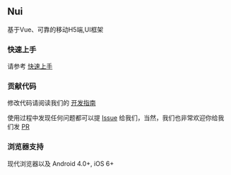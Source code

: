 <div class="van-doc-intro">
  <h2>Nui</h2>
  <p>基于Vue、可靠的移动H5端,UI框架</p>
</div>


### 快速上手

请参考 [快速上手](#/docs/quickstart)

### 贡献代码

修改代码请阅读我们的 [开发指南](#/docs/contribution)

使用过程中发现任何问题都可以提 [Issue](https://github.com/GjXing/jiaxing) 给我们，当然，我们也非常欢迎你给我们发 [PR](https://github.com/healen/x-ui/pulls)

### 浏览器支持

现代浏览器以及 Android 4.0+, iOS 6+
